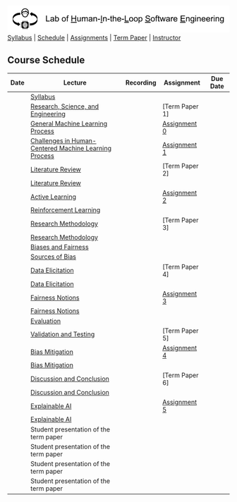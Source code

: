 [<img width=900 src="img/title.png?raw=yes">](README.md)   
[Syllabus](README.md) |
[Schedule](schedule.md) |
[Assignments](assignments/README.md) |
[Term Paper](termpaper/README.md) |
[Instructor](http://zhe-yu.github.io) 

## Course Schedule

| Date | Lecture                                                                                                                                      | Recording | Assignment                        | Due Date |
|------|----------------------------------------------------------------------------------------------------------------------------------------------|-----------|-----------------------------------|----------|
|      | [Syllabus](README.md)                                                                                                                        |           |                                   |          |
|      | [Research, Science, and Engineering](https://docs.google.com/presentation/d/1tbPW2XRcJ_D0FbS3BDCk2vG8HXcbf7v0BWF_epRR8_E)                    |           | [Term Paper 1]                    |          |
|      | [General Machine Learning Process](https://docs.google.com/presentation/d/1HUm9mzVIxVper2thIydd0HuerJ__3mpE9m0jtNg0kig)                      |           | [Assignment 0](assignments/A0.md) |          |
|      | [Challenges in Human-Centered Machine Learning Process](https://docs.google.com/presentation/d/15gUTtK6opUq3f4tbmv-b1gscQH2vxZ8wUewFeZQoavw) |           | [Assignment 1](assignments/A1.md) |          |
|      | [Literature Review](https://docs.google.com/presentation/d/1G5nPLcNzGhsnqB-Rbl3ZdsLs5acnvgDe4geS-bzqRQw)                                     |           | [Term Paper 2]                    |          |
|      | [Literature Review](https://docs.google.com/presentation/d/1G5nPLcNzGhsnqB-Rbl3ZdsLs5acnvgDe4geS-bzqRQw)                                     |           |                                   |          |
|      | [Active Learning](https://docs.google.com/presentation/d/1CvdS3f3xWImJrWN5zkVmd52BYrckZQTzcXuEo64dzeU)                                       |           | [Assignment 2](assignments/A2.md) |          |
|      | [Reinforcement Learning](https://docs.google.com/presentation/d/1RA2igDERJHV3jxKRAPZsVdPRfcF9qwVCY9DfiQHAvIE)                                |           |                                   |          |
|      | [Research Methodology](https://docs.google.com/presentation/d/1AmxePSOy08vpb0zoMZzdJHxg4CtD3GiiTmjWT4TaWbE)                                  |           | [Term Paper 3]                    |          |
|      | [Research Methodology](https://docs.google.com/presentation/d/1AmxePSOy08vpb0zoMZzdJHxg4CtD3GiiTmjWT4TaWbE)                                  |           |                                   |          |
|      | [Biases and Fairness](https://docs.google.com/presentation/d/1NE6PUMbTFBiUEoOoKBcTezcGyLXvGeXY7lgi2vC6pjQ)                                   |           |                                   |          |
|      | [Sources of Bias](https://docs.google.com/presentation/d/100PeszPCTYa-L9J8p1ae5ZXTUMepV3YkzwOq4IvLDL8)                                       |           |                                   |          |
|      | [Data Elicitation](https://docs.google.com/presentation/d/1fxACtYVEzFBR1Ydku6Dh4a86-L0U1dpdmWI6AEiCKcg)                                      |           | [Term Paper 4]                    |          |
|      | [Data Elicitation](https://docs.google.com/presentation/d/1fxACtYVEzFBR1Ydku6Dh4a86-L0U1dpdmWI6AEiCKcg)                                      |           |                                   |          |
|      | [Fairness Notions](https://docs.google.com/presentation/d/1QgyyMQRPQf61e2Tb-CF0URgyvMMc4H04RMMIjxhb6oQ)                                      |           | [Assignment 3](assignments/A3.md) |          |
|      | [Fairness Notions](https://docs.google.com/presentation/d/1QgyyMQRPQf61e2Tb-CF0URgyvMMc4H04RMMIjxhb6oQ)                                      |           |                                   |          |
|      | [Evaluation](https://docs.google.com/presentation/d/1Ky57EmJNQF7jwr0tpt_5D4XNasSu5aEwXTu_dj6GY3w)                                            |           |                                   |          |
|      | [Validation and Testing](https://docs.google.com/presentation/d/1d3DlJlJyZX-RjOje_3p2LyapwACIOs_3mvaNk5teSaE)                                |           | [Term Paper 5]                    |          |
|      | [Bias Mitigation](https://docs.google.com/presentation/d/1cWY9n9KgArd98tNntKK4ULZmhluEgpghZyRWN0g8z-0)                                       |           | [Assignment 4](assignments/A4.md) |          |
|      | [Bias Mitigation](https://docs.google.com/presentation/d/1cWY9n9KgArd98tNntKK4ULZmhluEgpghZyRWN0g8z-0)                                       |           |                                   |          |
|      | [Discussion and Conclusion](https://docs.google.com/presentation/d/10Jab3YQPEH1y_wCTjQRHbirkf8AsRtqn_DxIUmruGNA)                             |           | [Term Paper 6]                    |          |
|      | [Discussion and Conclusion](https://docs.google.com/presentation/d/10Jab3YQPEH1y_wCTjQRHbirkf8AsRtqn_DxIUmruGNA)                             |           |                                   |          |
|      | [Explainable AI](https://docs.google.com/presentation/d/1Z_RjtgSsoByNgtD7bY6pHzu5tj7GYFb5ZR-WzNidytc)                                        |           | [Assignment 5](assignments/A5.md) |          |
|      | [Explainable AI](https://docs.google.com/presentation/d/1Z_RjtgSsoByNgtD7bY6pHzu5tj7GYFb5ZR-WzNidytc)                                        |           |                                   |          |
|      | Student presentation of the term paper                                                                                                       |           |                                   |          |
|      | Student presentation of the term paper                                                                                                       |           |                                   |          |
|      | Student presentation of the term paper                                                                                                       |           |                                   |          |
|      | Student presentation of the term paper                                                                                                       |           |                                   |          |

